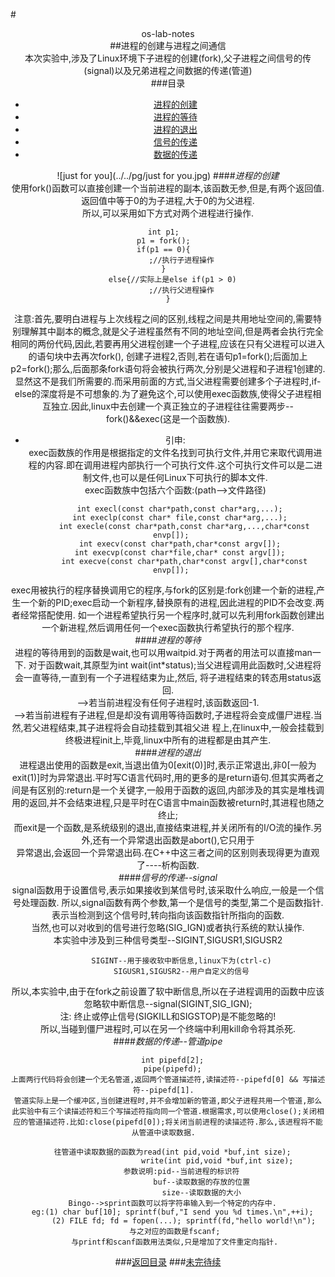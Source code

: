 #<center>os-lab-notes  
##进程的创建与进程之间通信  
    本次实验中,涉及了Linux环境下子进程的创建(fork),父子进程之间信号的传(signal)以及兄弟进程之间数据的传递(管道)  
###目录  
*	[进程的创建](#进程的创建)  
*	[进程的等待](#进程的等待)  
*	[进程的退出](#进程的退出)  
*	[信号的传递](#信号的传递--signal)  
*	[数据的传递](#数据的传递--管道pipe)  

![just for you](../../pg/just for you.jpg) 
####*进程的创建*   
使用fork()函数可以直接创建一个当前进程的副本,该函数无参,但是,有两个返回值. 返回值中等于0的为子进程,大于0的为父进程.  
 所以,可以采用如下方式对两个进程进行操作.  
 
	int p1;  
	p1 = fork();  
	if(p1 == 0){  
        	;//执行子进程操作  
	}  
        else{//实际上是else if(p1 > 0)  
            ;//执行父进程操作  
        }    
注意:首先,要明白进程与上次线程之间的区别,线程之间是共用地址空间的,需要特别理解其中副本的概念,就是父子进程虽然有不同的地址空间,但是两者会执行完全相同的两份代码,因此,若要再用父进程创建一个子进程,应该在只有父进程可以进入的语句块中去再次fork(), 创建子进程2,否则,若在语句p1=fork();后面加上p2=fork();那么,后面那条fork语句将会被执行两次,分别是父进程和子进程1创建的. 显然这不是我们所需要的.而采用前面的方式,当父进程需要创建多个子进程时,if-else的深度将是不可想象的.为了避免这个,可以使用exec函数族,使得父子进程相互独立.因此,linux中去创建一个真正独立的子进程往往需要两步--fork()&&exec(这是一个函数族).   

 *	引申:  
exec函数族的作用是根据指定的文件名找到可执行文件,并用它来取代调用进程的内容.即在调用进程内部执行一个可执行文件.这个可执行文件可以是二进制文件,也可以是任何Linux下可执行的脚本文件.  
exec函数族中包括六个函数:(path-->文件路径)  

            int execl(const char*path,const char*arg,...);  
            int execlp(const char* file,const char*arg,...);  
            int execle(const char*path,const char*arg,...,char*const envp[]);  
            int execv(const char*path,char*const argv[]);  
            int execvp(const char*file,char* const argv[]);  
            int execve(const char*path,char*const argv[],char*const envp[]);  
 exec用被执行的程序替换调用它的程序,与fork的区别是:fork创建一个新的进程,产生一个新的PID;exec启动一个新程序,替换原有的进程,因此进程的PID不会改变.两者经常搭配使用. 如一个进程希望执行另一个程序时,就可以先利用fork函数创建出一个新进程,然后调用任何一个exec函数执行希望执行的那个程序.  
####*进程的等待*  
进程的等待用到的函数是wait,也可以用waitpid.对于两者的用法可以直接man一下. 对于函数wait,其原型为int wait(int*status);当父进程调用此函数时,父进程将会一直等待,一直到有一个子进程结束为止,然后, 将子进程结束的转态用status返回.  
        -->若当前进程没有任何子进程时,该函数返回-1.  
        -->若当前进程有子进程,但是却没有调用等待函数时,子进程将会变成僵尸进程.当然,若父进程结束,其子进程将会自动挂载到其祖父进  程上,在linux中,一般会挂载到终极进程init上,毕竟,linux中所有的进程都是由其产生.  
####*进程的退出*  
进程退出使用的函数是exit,当退出值为0[exit(0)]时,表示正常退出,非0[一般为exit(1)]时为异常退出.平时写C语言代码时,用的更多的是return语句.但其实两者之间是有区别的:return是一个关键字,一般用于函数的返回,内部涉及的其实是堆栈调用的返回,并不会结束进程,只是平时在C语言中main函数被return时,其进程也随之终止;  
而exit是一个函数,是系统级别的退出,直接结束进程,并关闭所有的I/O流的操作.另外,还有一个异常退出函数是abort(),它只用于  
异常退出,会返回一个异常退出码.在C++中这三者之间的区别则表现得更为直观了----析构函数.  
####*信号的传递--signal*  
signal函数用于设置信号,表示如果接收到某信号时,该采取什么响应,一般是一个信号处理函数. 所以,signal函数有两个参数,第一个是信号的类型,第二个是函数指针.表示当检测到这个信号时,转向指向该函数指针所指向的函数.  
当然,也可以对收到的信号进行忽略(SIG_IGN)或者执行系统的默认操作.  
本实验中涉及到三种信号类型--SIGINT,SIGUSR1,SIGUSR2  

            SIGINT--用于接收软中断信息,linux下为(ctrl-c)  
            SIGUSR1,SIGUSR2--用户自定义的信号  
 所以,本实验中,由于在fork之前设置了软中断信息,所以在子进程调用的函数中应该忽略软中断信息--signal(SIGINT,SIG_IGN);  
注: 终止或停止信号(SIGKILL和SIGSTOP)是不能忽略的!  
所以,当碰到僵尸进程时,可以在另一个终端中利用kill命令将其杀死.  
####*数据的传递--管道pipe*  

        int pipefd[2];  
        pipe(pipefd);  
	上面两行代码将会创建一个无名管道,返回两个管道描述符,读描述符--pipefd[0] && 写描述符--pipefd[1].  
	管道实际上是一个缓冲区,当创建进程时,并不会增加新的管道,即父子进程共用一个管道,那么此实验中有三个读描述符和三个写描述符指向同一个管道.根据需求,可以使用close();关闭相应的管道描述符.比如:close(pipefd[0]);将关闭当前进程的读描述符.那么,该进程将不能从管道中读取数据.  

        往管道中读取数据的函数为read(int pid,void *buf,int size);  
                            write(int pid,void *buf,int size);  
            参数说明:pid--当前进程的标识符  
                     buf--读取数据的存放的位置  
                     size--读取数据的大小  
        Bingo-->sprint函数可以将字符串输入到一个特定的内存中.  
        eg:(1) char buf[10]; sprintf(buf,"I send you %d times.\n",++i);  
           (2) FILE fd; fd = fopen(...); sprintf(fd,"hello world!\n");
         与之对应的函数是fscanf;  
         与printf和scanf函数用法类似,只是增加了文件重定向指针.  
###[返回目录](#目录) 
###[未完待续](../os-notes.md) 
